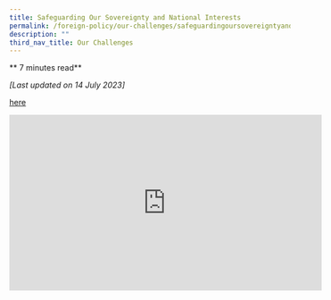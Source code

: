 ```yaml
---
title: Safeguarding Our Sovereignty and National Interests
permalink: /foreign-policy/our-challenges/safeguardingoursovereigntyandnationalinterests/
description: ""
third_nav_title: Our Challenges
---
```

** 7 minutes read**

*[Last updated on 14 July 2023]*


<a target="_blank" href="“https://www.imda.gov.sg/about-imda/research-and-statistics/digital-society”">here</a>

<iframe width="560" height="315" src="https://www.youtube.com/embed/" title="YouTube video player" frameborder="0" allow="accelerometer; autoplay; clipboard-write; encrypted-media; gyroscope; picture-in-picture" allowfullscreen=""></iframe>